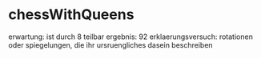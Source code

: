 # chessWithQueens

erwartung: ist durch 8 teilbar
ergebnis:  92
erklaerungsversuch: rotationen oder spiegelungen, die ihr ursruengliches dasein beschreiben
